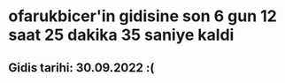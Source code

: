 # ofarukbicer'in gidisine son 6 gun 12 saat 25 dakika 35 saniye kaldi

## Gidis tarihi: 30.09.2022 :(